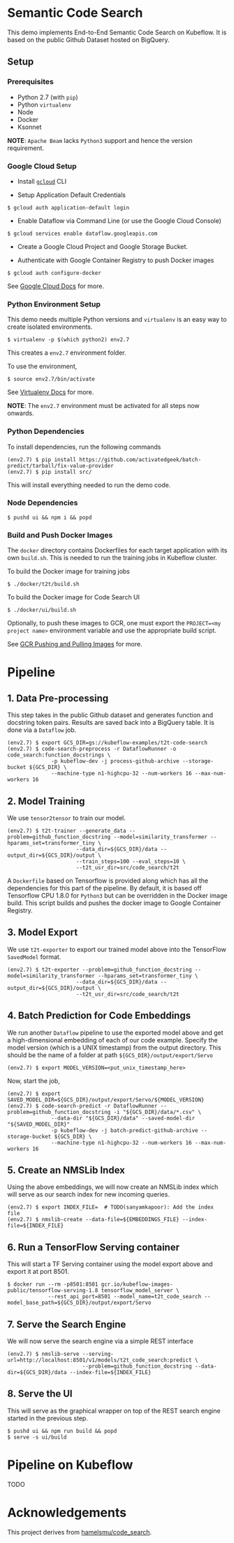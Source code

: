 # Semantic Code Search

This demo implements End-to-End Semantic Code Search on Kubeflow. It is based on the public
Github Dataset hosted on BigQuery.

## Setup

### Prerequisites

* Python 2.7 (with `pip`)
* Python `virtualenv`
* Node
* Docker
* Ksonnet

**NOTE**: `Apache Beam` lacks `Python3` support and hence the version requirement.

### Google Cloud Setup

* Install [`gcloud`](https://cloud.google.com/sdk/gcloud/) CLI

* Setup Application Default Credentials 
```
$ gcloud auth application-default login
```

* Enable Dataflow via Command Line (or use the Google Cloud Console)
```
$ gcloud services enable dataflow.googleapis.com
```

* Create a Google Cloud Project and Google Storage Bucket.

* Authenticate with Google Container Registry to push Docker images
```
$ gcloud auth configure-docker
```

See [Google Cloud Docs](https://cloud.google.com/docs/) for more.

### Python Environment Setup

This demo needs multiple Python versions and `virtualenv` is an easy way to
create isolated environments.

```
$ virtualenv -p $(which python2) env2.7 
```

This creates a `env2.7` environment folder.

To use the environment,

```
$ source env2.7/bin/activate
```

See [Virtualenv Docs](https://virtualenv.pypa.io/en/stable/) for more. 

**NOTE**: The `env2.7` environment must be activated for all steps now onwards.

### Python Dependencies

To install dependencies, run the following commands

```
(env2.7) $ pip install https://github.com/activatedgeek/batch-predict/tarball/fix-value-provider
(env2.7) $ pip install src/
```

This will install everything needed to run the demo code.

### Node Dependencies

```
$ pushd ui && npm i && popd
```

### Build and Push Docker Images

The `docker` directory contains Dockerfiles for each target application with its own `build.sh`. This is needed
to run the training jobs in Kubeflow cluster.

To build the Docker image for training jobs

```
$ ./docker/t2t/build.sh
```

To build the Docker image for Code Search UI

```
$ ./docker/ui/build.sh
```

Optionally, to push these images to GCR, one must export the `PROJECT=<my project name>` environment variable
and use the appropriate build script.

See [GCR Pushing and Pulling Images](https://cloud.google.com/container-registry/docs/pushing-and-pulling) for more.

# Pipeline

## 1. Data Pre-processing

This step takes in the public Github dataset and generates function and docstring token pairs.
Results are saved back into a BigQuery table. It is done via a `Dataflow` job.

```
(env2.7) $ export GCS_DIR=gs://kubeflow-examples/t2t-code-search
(env2.7) $ code-search-preprocess -r DataflowRunner -o code_search:function_docstrings \
              -p kubeflow-dev -j process-github-archive --storage-bucket ${GCS_DIR} \
              --machine-type n1-highcpu-32 --num-workers 16 --max-num-workers 16
```

## 2. Model Training

We use `tensor2tensor` to train our model.

```
(env2.7) $ t2t-trainer --generate_data --problem=github_function_docstring --model=similarity_transformer --hparams_set=transformer_tiny \
                      --data_dir=${GCS_DIR}/data --output_dir=${GCS_DIR}/output \
                      --train_steps=100 --eval_steps=10 \
                      --t2t_usr_dir=src/code_search/t2t
```

A `Dockerfile` based on Tensorflow is provided along which has all the dependencies for this part of the pipeline. 
By default, it is based off Tensorflow CPU 1.8.0 for `Python3` but can be overridden in the Docker image build.
This script builds and pushes the docker image to Google Container Registry.

## 3. Model Export

We use `t2t-exporter` to export our trained model above into the TensorFlow `SavedModel` format.

```
(env2.7) $ t2t-exporter --problem=github_function_docstring --model=similarity_transformer --hparams_set=transformer_tiny \
                      --data_dir=${GCS_DIR}/data --output_dir=${GCS_DIR}/output \
                      --t2t_usr_dir=src/code_search/t2t
```

## 4. Batch Prediction for Code Embeddings

We run another `Dataflow` pipeline to use the exported model above and get a high-dimensional embedding of each of
our code example. Specify the model version (which is a UNIX timestamp) from the output directory. This should be the name of 
a folder at path `${GCS_DIR}/output/export/Servo`

```
(env2.7) $ export MODEL_VERSION=<put_unix_timestamp_here>
```

Now, start the job,

```
(env2.7) $ export SAVED_MODEL_DIR=${GCS_DIR}/output/export/Servo/${MODEL_VERSION}
(env2.7) $ code-search-predict -r DataflowRunner --problem=github_function_docstring -i "${GCS_DIR}/data/*.csv" \
              --data-dir "${GCS_DIR}/data" --saved-model-dir "${SAVED_MODEL_DIR}"
              -p kubeflow-dev -j batch-predict-github-archive --storage-bucket ${GCS_DIR} \
              --machine-type n1-highcpu-32 --num-workers 16 --max-num-workers 16
```

## 5. Create an NMSLib Index

Using the above embeddings, we will now create an NMSLib index which will serve as our search index for
new incoming queries.


```
(env2.7) $ export INDEX_FILE=  # TODO(sanyamkapoor): Add the index file
(env2.7) $ nmslib-create --data-file=${EMBEDDINGS_FILE} --index-file=${INDEX_FILE}
```


## 6. Run a TensorFlow Serving container

This will start a TF Serving container using the model export above and export it at port 8501.

```
$ docker run --rm -p8501:8501 gcr.io/kubeflow-images-public/tensorflow-serving-1.8 tensorflow_model_server \
             --rest_api_port=8501 --model_name=t2t_code_search --model_base_path=${GCS_DIR}/output/export/Servo
```

## 7. Serve the Search Engine

We will now serve the search engine via a simple REST interface

```
(env2.7) $ nmslib-serve --serving-url=http://localhost:8501/v1/models/t2t_code_search:predict \
                        --problem=github_function_docstring --data-dir=${GCS_DIR}/data --index-file=${INDEX_FILE}
```

## 8. Serve the UI

This will serve as the graphical wrapper on top of the REST search engine started in the previous step.

```
$ pushd ui && npm run build && popd
$ serve -s ui/build
```

# Pipeline on Kubeflow

TODO

# Acknowledgements

This project derives from [hamelsmu/code_search](https://github.com/hamelsmu/code_search).
